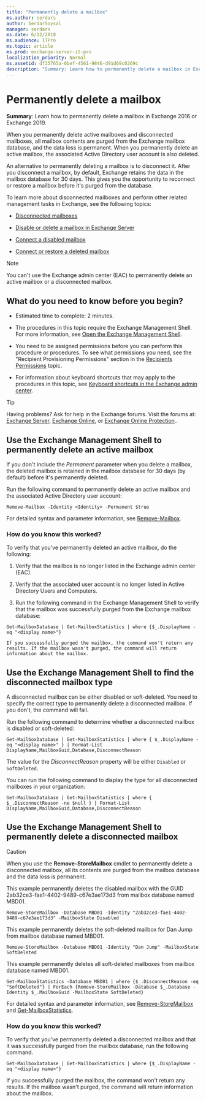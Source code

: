 ```yaml
---
title: "Permanently delete a mailbox"
ms.author: serdars
author: SerdarSoysal
manager: serdars
ms.date: 6/12/2018
ms.audience: ITPro
ms.topic: article
ms.prod: exchange-server-it-pro
localization_priority: Normal
ms.assetid: df35765a-0bef-4561-9846-d91d69c0269c
description: "Summary: Learn how to permanently delete a mailbox in Exchange Server."
---
```


# Permanently delete a mailbox

 **Summary**: Learn how to permanently delete a mailbox in Exchange 2016 or Exchange 2019.
  
When you permanently delete active mailboxes and disconnected mailboxes, all mailbox contents are purged from the Exchange mailbox database, and the data loss is permanent. When you permanently delete an active mailbox, the associated Active Directory user account is also deleted.
  
An alternative to permanently deleting a mailbox is to disconnect it. After you disconnect a mailbox, by default, Exchange retains the data in the mailbox database for 30 days. This gives you the opportunity to reconnect or restore a mailbox before it's purged from the database.
  
To learn more about disconnected mailboxes and perform other related management tasks in Exchange, see the following topics:
  
- [Disconnected mailboxes](disconnected-mailboxes.md)
    
- [Disable or delete a mailbox in Exchange Server](disable-or-delete-mailboxes.md)
    
- [Connect a disabled mailbox](connect-disabled-mailboxes.md)
    
- [Connect or restore a deleted mailbox](restore-deleted-mailboxes.md)
    
> [!NOTE]
> You can't use the Exchange admin center (EAC) to permanently delete an active mailbox or a disconnected mailbox.
  
## What do you need to know before you begin?

- Estimated time to complete: 2 minutes.
    
- The procedures in this topic require the Exchange Management Shell. For more information, see [Open the Exchange Management Shell](http://technet.microsoft.com/library/63976059-25f8-4b4f-b597-633e78b803c0.aspx).
    
- You need to be assigned permissions before you can perform this procedure or procedures. To see what permissions you need, see the "Recipient Provisioning Permissions" section in the [Recipients Permissions](../../permissions/feature-permissions/recipient-permissions.md) topic.
    
- For information about keyboard shortcuts that may apply to the procedures in this topic, see [Keyboard shortcuts in the Exchange admin center](../../about-documentation/exchange-admin-center-keyboard-shortcuts.md).
    
> [!TIP]
> Having problems? Ask for help in the Exchange forums. Visit the forums at: [Exchange Server](https://go.microsoft.com/fwlink/p/?linkId=60612), [Exchange Online](https://go.microsoft.com/fwlink/p/?linkId=267542), or [Exchange Online Protection](https://go.microsoft.com/fwlink/p/?linkId=285351)..
  
## Use the Exchange Management Shell to permanently delete an active mailbox

If you don't include the _Permanent_ parameter when you delete a mailbox, the deleted mailbox is retained in the mailbox database for 30 days (by default) before it's permanently deleted.
  
Run the following command to permanently delete an active mailbox and the associated Active Directory user account:
  
```
Remove-Mailbox -Identity <Identity> -Permanent $true
```

For detailed syntax and parameter information, see [Remove-Mailbox](http://technet.microsoft.com/library/0477708c-768c-4040-bad2-8f980606fcf4.aspx).
  
### How do you know this worked?

To verify that you've permanently deleted an active mailbox, do the following:
  
1. Verify that the mailbox is no longer listed in the Exchange admin center (EAC).
    
2. Verify that the associated user account is no longer listed in Active Directory Users and Computers.
    
3. Run the following command in the Exchange Management Shell to verify that the mailbox was successfully purged from the Exchange mailbox database:
    
  ```
  Get-MailboxDatabase | Get-MailboxStatistics | where {$_.DisplayName -eq "<display name>"}
  ```

    If you successfully purged the mailbox, the command won't return any results. If the mailbox wasn't purged, the command will return information about the mailbox.
    
## Use the Exchange Management Shell to find the disconnected mailbox type

A disconnected mailbox can be either disabled or soft-deleted. You need to specify the correct type to permanently delete a disconnected mailbox. If you don't, the command will fail.
  
Run the following command to determine whether a disconnected mailbox is disabled or soft-deleted:
  
```
Get-MailboxDatabase | Get-MailboxStatistics | where { $_.DisplayName -eq "<display name>" } | Format-List DisplayName,MailboxGuid,Database,DisconnectReason
```

The value for the _DisconnectReason_ property will be either `Disabled` or `SoftDeleted`.
  
You can run the following command to display the type for all disconnected mailboxes in your organization:
  
```
Get-MailboxDatabase | Get-MailboxStatistics | where { $_.DisconnectReason -ne $null } | Format-List DisplayName,MailboxGuid,Database,DisconnectReason
```

## Use the Exchange Management Shell to permanently delete a disconnected mailbox

> [!CAUTION]
> When you use the **Remove-StoreMailbox** cmdlet to permanently delete a disconnected mailbox, all its contents are purged from the mailbox database and the data loss is permanent.
  
This example permanently deletes the disabled mailbox with the GUID 2ab32ce3-fae1-4402-9489-c67e3ae173d3 from mailbox database named MBD01.
  
```
Remove-StoreMailbox -Database MBD01 -Identity "2ab32ce3-fae1-4402-9489-c67e3ae173d3" -MailboxState Disabled
```

This example permanently deletes the soft-deleted mailbox for Dan Jump from mailbox database named MBD01.
  
```
Remove-StoreMailbox -Database MBD01 -Identity "Dan Jump" -MailboxState SoftDeleted
```

This example permanently deletes all soft-deleted mailboxes from mailbox database named MBD01.
  
```
Get-MailboxStatistics -Database MBD01 | where {$_.DisconnectReason -eq "SoftDeleted"} | ForEach {Remove-StoreMailbox -Database $_.Database -Identity $_.MailboxGuid -MailboxState SoftDeleted}
```

For detailed syntax and parameter information, see [Remove-StoreMailbox](http://technet.microsoft.com/library/d5cb00f2-f475-45cf-b72e-0962e5eed070.aspx) and [Get-MailboxStatistics](http://technet.microsoft.com/library/cec76f70-941f-4bc9-b949-35dcc7671146.aspx).
  
### How do you know this worked?

To verify that you've permanently deleted a disconnected mailbox and that it was successfully purged from the mailbox database, run the following command.
  
```
Get-MailboxDatabase | Get-MailboxStatistics | where {$_.DisplayName -eq "<display name>"}
```

If you successfully purged the mailbox, the command won't return any results. If the mailbox wasn't purged, the command will return information about the mailbox.
  

